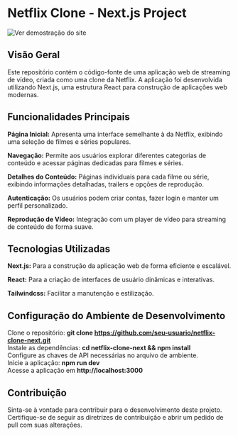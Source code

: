 # Netflix Clone - Next.js Project  

![Ver demostração do site](https://media.giphy.com/media/v1.Y2lkPTc5MGI3NjExbWJlMnZrcjhqNHBpc3VlbmVnb3hqM2I4ODcyNDJ5aXVxaGZlN2lwZiZlcD12MV9pbnRlcm5hbF9naWZfYnlfaWQmY3Q9Zw/VVekTZ8ScFJ3ONmEVx/giphy.gif)
## Visão Geral  
Este repositório contém o código-fonte de uma aplicação web de streaming de vídeo, criada como uma clone da Netflix. A aplicação foi desenvolvida utilizando Next.js, uma estrutura React para construção de aplicações web modernas.    

## Funcionalidades Principais    
**Página Inicial:** Apresenta uma interface semelhante à da Netflix, exibindo uma seleção de filmes e séries populares.   

**Navegação:** Permite aos usuários explorar diferentes categorias de conteúdo e acessar páginas dedicadas para filmes e séries.  

**Detalhes do Conteúdo:** Páginas individuais para cada filme ou série, exibindo informações detalhadas, trailers e opções de reprodução.  

**Autenticação:** Os usuários podem criar contas, fazer login e manter um perfil personalizado.  

**Reprodução de Vídeo:** Integração com um player de vídeo para streaming de conteúdo de forma suave.  

## Tecnologias Utilizadas  
**Next.js:** Para a construção da aplicação web de forma eficiente e escalável.  

**React:** Para a criação de interfaces de usuário dinâmicas e interativas.  

**Tailwindcss:** Facilitar a manutenção e estilização.  

## Configuração do Ambiente de Desenvolvimento  
Clone o repositório: **git clone https://github.com/seu-usuario/netflix-clone-next.git**  
Instale as dependências: **cd netflix-clone-next && npm install**  
Configure as chaves de API necessárias no arquivo de ambiente.  
Inicie a aplicação: **npm run dev**  
Acesse a aplicação em **http://localhost:3000**  

## Contribuição
Sinta-se à vontade para contribuir para o desenvolvimento deste projeto. Certifique-se de seguir as diretrizes de contribuição e abrir um pedido de pull com suas alterações.  
